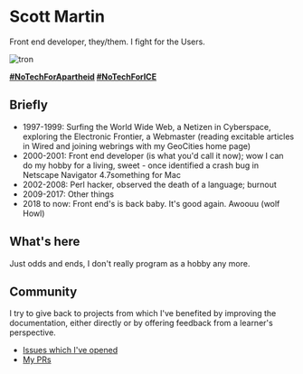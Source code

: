 # Scott Martin

Front end developer, they/them. I fight for the Users.

![tron](https://github.com/scottdotweb/scottdotweb/assets/32358661/276ce590-6dc7-4ea9-aa87-ee4ca668c225)


**[#NoTechForApartheid](https://twitter.com/search?q=%23NoTechForApartheid&f=live) [#NoTechForICE](https://twitter.com/search?q=%23NoTechForICE&f=live)**

## Briefly

- 1997-1999: Surfing the World Wide Web, a Netizen in Cyberspace, exploring the Electronic Frontier, a Webmaster (reading excitable articles in Wired and joining webrings with my GeoCities home page)
- 2000-2001: Front end developer (is what you'd call it now); wow I can do my hobby for a living, sweet - once identified a crash bug in Netscape Navigator 4.7something for Mac
- 2002-2008: Perl hacker, observed the death of a language; burnout
- 2009-2017: Other things
- 2018 to now: Front end's is back baby. It's good again. Awoouu (wolf Howl)

## What's here

Just odds and ends, I don't really program as a hobby any more.

## Community

I try to give back to projects from which I've benefited by improving the documentation, either directly or by offering feedback from a learner's perspective. 

* [Issues which I've opened](https://github.com/search?q=author%3Ascottdotweb+is%3Aissue&type=issues&s=created&o=desc)
* [My PRs](https://github.com/search?q=author%3Ascottdotweb&type=pullrequests&s=created&o=desc)
